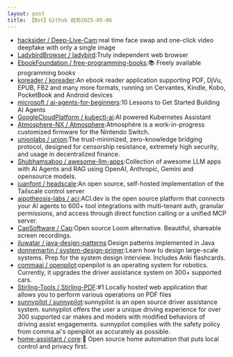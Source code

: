```yaml
---
layout: post
title: 【Bot】Github 趋势2025-05-06
---
```


* [hacksider / Deep-Live-Cam](https://github.com/hacksider/Deep-Live-Cam):real time face swap and one-click video deepfake with only a single image
* [LadybirdBrowser / ladybird](https://github.com/LadybirdBrowser/ladybird):Truly independent web browser
* [EbookFoundation / free-programming-books](https://github.com/EbookFoundation/free-programming-books):📚 Freely available programming books
* [koreader / koreader](https://github.com/koreader/koreader):An ebook reader application supporting PDF, DjVu, EPUB, FB2 and many more formats, running on Cervantes, Kindle, Kobo, PocketBook and Android devices
* [microsoft / ai-agents-for-beginners](https://github.com/microsoft/ai-agents-for-beginners):10 Lessons to Get Started Building AI Agents
* [GoogleCloudPlatform / kubectl-ai](https://github.com/GoogleCloudPlatform/kubectl-ai):AI powered Kubernetes Assistant
* [Atmosphere-NX / Atmosphere](https://github.com/Atmosphere-NX/Atmosphere):Atmosphère is a work-in-progress customized firmware for the Nintendo Switch.
* [unionlabs / union](https://github.com/unionlabs/union):The trust-minimized, zero-knowledge bridging protocol, designed for censorship resistance, extremely high security, and usage in decentralized finance.
* [Shubhamsaboo / awesome-llm-apps](https://github.com/Shubhamsaboo/awesome-llm-apps):Collection of awesome LLM apps with AI Agents and RAG using OpenAI, Anthropic, Gemini and opensource models.
* [juanfont / headscale](https://github.com/juanfont/headscale):An open source, self-hosted implementation of the Tailscale control server
* [aipotheosis-labs / aci](https://github.com/aipotheosis-labs/aci):ACI.dev is the open source platform that connects your AI agents to 600+ tool integrations with multi-tenant auth, granular permissions, and access through direct function calling or a unified MCP server.
* [CapSoftware / Cap](https://github.com/CapSoftware/Cap):Open source Loom alternative. Beautiful, shareable screen recordings.
* [iluwatar / java-design-patterns](https://github.com/iluwatar/java-design-patterns):Design patterns implemented in Java
* [donnemartin / system-design-primer](https://github.com/donnemartin/system-design-primer):Learn how to design large-scale systems. Prep for the system design interview. Includes Anki flashcards.
* [commaai / openpilot](https://github.com/commaai/openpilot):openpilot is an operating system for robotics. Currently, it upgrades the driver assistance system on 300+ supported cars.
* [Stirling-Tools / Stirling-PDF](https://github.com/Stirling-Tools/Stirling-PDF):#1 Locally hosted web application that allows you to perform various operations on PDF files
* [sunnypilot / sunnypilot](https://github.com/sunnypilot/sunnypilot):sunnypilot is an open source driver assistance system. sunnypilot offers the user a unique driving experience for over 300 supported car makes and models with modified behaviors of driving assist engagements. sunnypilot complies with the safety policy from comma.ai's openpilot as accurately as possible.
* [home-assistant / core](https://github.com/home-assistant/core):🏡 Open source home automation that puts local control and privacy first.
